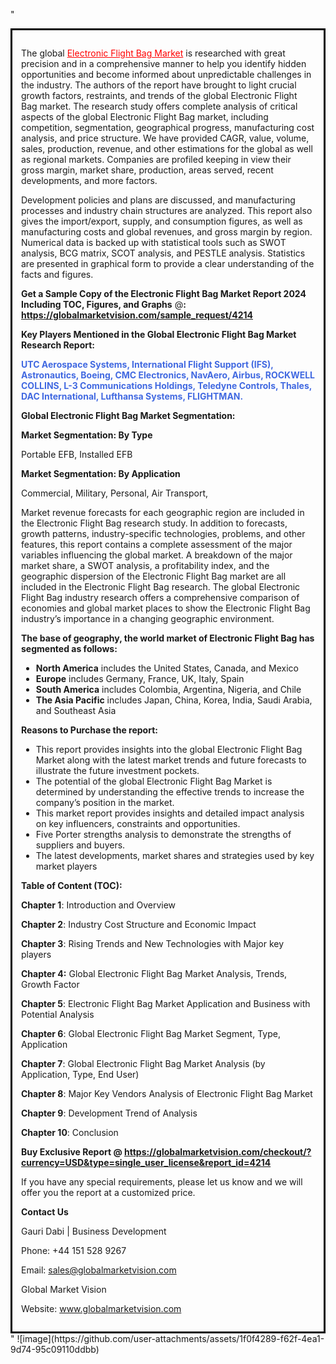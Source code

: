 "<div style='border: 3px solid black; padding: 1em;'>

The global <a style='color: #ff0000;' href='https://globalmarketvision.com/reports/global-electronic-flight-bag-market/4214'>Electronic Flight Bag Market</a> is researched with great precision and in a comprehensive manner to help you identify hidden opportunities and become informed about unpredictable challenges in the industry. The authors of the report have brought to light crucial growth factors, restraints, and trends of the global Electronic Flight Bag market. The research study offers complete analysis of critical aspects of the global Electronic Flight Bag market, including competition, segmentation, geographical progress, manufacturing cost analysis, and price structure. We have provided CAGR, value, volume, sales, production, revenue, and other estimations for the global as well as regional markets. Companies are profiled keeping in view their gross margin, market share, production, areas served, recent developments, and more factors.

Development policies and plans are discussed, and manufacturing processes and industry chain structures are analyzed. This report also gives the import/export, supply, and consumption figures, as well as manufacturing costs and global revenues, and gross margin by region. Numerical data is backed up with statistical tools such as SWOT analysis, BCG matrix, SCOT analysis, and PESTLE analysis. Statistics are presented in graphical form to provide a clear understanding of the facts and figures.

<strong>Get a Sample Copy of the Electronic Flight Bag Market Report 2024 Including TOC, Figures, and Graphs</strong> @<strong>:</strong><strong> <a style='color: #ff0000;' href='https://globalmarketvision.com/sample_request/4214?utm_source=linkedinPulse&utm_medium=Bhagyashree&utm_campaign=Bhagyashree'><strong>https://globalmarketvision.com/sample_request/4214</strong></a></strong>

<strong>Key Players Mentioned in the Global Electronic Flight Bag Market Research Report:</strong>

<strong style='color: #4169e1;'>UTC Aerospace Systems, International Flight Support (IFS), Astronautics, Boeing, CMC Electronics, NavAero, Airbus, ROCKWELL COLLINS, L-3 Communications Holdings, Teledyne Controls, Thales, DAC International, Lufthansa Systems, FLIGHTMAN.

</strong>

<strong>Global Electronic Flight Bag Market Segmentation:</strong>

<strong>Market Segmentation: By Type</strong>

Portable EFB, Installed EFB

<strong>Market Segmentation: By Application</strong>

Commercial, Military, Personal, Air Transport,

Market revenue forecasts for each geographic region are included in the Electronic Flight Bag research study. In addition to forecasts, growth patterns, industry-specific technologies, problems, and other features, this report contains a complete assessment of the major variables influencing the global market. A breakdown of the major market share, a SWOT analysis, a profitability index, and the geographic dispersion of the Electronic Flight Bag market are all included in the Electronic Flight Bag research. The global Electronic Flight Bag industry research offers a comprehensive comparison of economies and global market places to show the Electronic Flight Bag industry’s importance in a changing geographic environment.

<strong>The base of geography, the world market of Electronic Flight Bag has segmented as follows:</strong>
<ul>
  <li><strong>North America</strong> includes the United States, Canada, and Mexico</li>
  <li><strong>Europe</strong> includes Germany, France, UK, Italy, Spain</li>
  <li><strong>South America</strong> includes Colombia, Argentina, Nigeria, and Chile</li>
  <li><strong>The Asia Pacific</strong> includes Japan, China, Korea, India, Saudi Arabia, and Southeast Asia</li>
</ul>
<strong>Reasons to Purchase the report:</strong>
<ul>
  <li>This report provides insights into the global Electronic Flight Bag Market along with the latest market trends and future forecasts to illustrate the future investment pockets.</li>
  <li>The potential of the global Electronic Flight Bag Market is determined by understanding the effective trends to increase the company’s position in the market.</li>
  <li>This market report provides insights and detailed impact analysis on key influencers, constraints and opportunities.</li>
  <li>Five Porter strengths analysis to demonstrate the strengths of suppliers and buyers.</li>
  <li>The latest developments, market shares and strategies used by key market players</li>
</ul>
<strong>Table of Content (TOC): </strong>

<strong>Chapter 1</strong>: Introduction and Overview

<strong>Chapter 2</strong>: Industry Cost Structure and Economic Impact

<strong>Chapter 3</strong>: Rising Trends and New Technologies with Major key players

<strong>Chapter 4:</strong> Global Electronic Flight Bag Market Analysis, Trends, Growth Factor

<strong>Chapter 5</strong>: Electronic Flight Bag Market Application and Business with Potential Analysis

<strong>Chapter 6</strong>: Global Electronic Flight Bag Market Segment, Type, Application

<strong>Chapter 7</strong>: Global Electronic Flight Bag Market Analysis (by Application, Type, End User)

<strong>Chapter 8</strong>: Major Key Vendors Analysis of Electronic Flight Bag Market

<strong>Chapter 9</strong>: Development Trend of Analysis

<strong>Chapter 10</strong>: Conclusion

<strong>Buy Exclusive Report @</strong><strong> <strong><a style='color: #ff0000;' href='https://globalmarketvision.com/checkout/?currency=USD&type=single_user_license&report_id=4214?utm_source=linkedinPulse&utm_medium=Bhagyashree&utm_campaign=Bhagyashree'>https://globalmarketvision.com/checkout/?currency=USD&type=single_user_license&report_id=4214</a></strong>
</strong>

If you have any special requirements, please let us know and we will offer you the report at a customized price.

<strong>Contact Us</strong>

Gauri Dabi | Business Development

Phone: +44 151 528 9267

Email: <a href='mailto:sales@globalmarketvision.com'>sales@globalmarketvision.com</a>

Global Market Vision

Website: <a href='http://www.globalmarketvision.com/'>www.globalmarketvision.com</a>

</div>"
![image](https://github.com/user-attachments/assets/1f0f4289-f62f-4ea1-9d74-95c09110ddbb)
